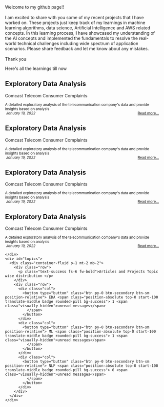 <div id="myPage">
  <div id="about">
    <div class='container-fluid'>
      <div class="row px-2 py-2 mb-2">
        <div class='card text-secondary bg-white border-0 rounded px-1 h-100'>
          <div class='card-body py-0 m-0 bg-transparent'>
            <p class='card-text'> Welcome to my github page!! <br>
              <br> I am excited to share with you some of my recent projects that I have worked on. These projects just keep track of my learnings in machine learning algorithms, data science, Artificial Intelligence and AWS related concepts. In this learning process, I have showcased my understanding of the AI concepts and implemented the fundamentals to resolve the real-world technical challenges including wide spectrum of application scenarios. Please share feedback and let me know about any mistakes. <br>
              <br>Thank you
            </p>
          </div>
        </div>
      </div>
    </div>
  </div>
  <div id="projects">
    <div class="container-fluid">
      <div class="row p-2 mt-3 mb-2">
        <p class="text-success fs-6 fw-bold">Here's all the learnings till now&nbsp; <i class="fa fa-angle-double-down"></i>
        </p>
      </div>
      <div class="row row-cols-1 row-cols-md-2 row-cols-lg-3 g-3">
        <div class="col">
          <div class='card bg-light border-1 px-1 rounded h-100'>
            <div class="card-header border-0 bg-transparent">
              <h2 class="card-title">
                <strong>Exploratory Data Analysis</strong>
              </h2>
            </div>
            <div class='card-body py-0 m-0 bg-transparent'>
              <p class="text-muted fs-6 fw-bold">Comcast Telecom Consumer Complaints</p>
              <small class='card-text' id='data-card-text'>A detailed exploratory analysis of the telecommunication company's data and provide insights based on analysis</small>
            </div>
            <div class="card-footer border-0 bg-transparent text-muted">
              <small>
                <i class='fa fa-calendar'>&nbsp;January 19, 2022</i>
                <span style="float:right;">
                  <a class="card-link" href="/docs/Comcast Telecom Consumer Complaints.ipynb - Colaboratory.html"> Read more... </a>
                </span>
              </small>
            </div>
          </div>
        </div>
        <div class="col">
          <div class='card bg-light border-1 px-1 rounded h-100'>
            <div class="card-header border-0 bg-transparent">
              <h2 class="card-title">
                <strong>Exploratory Data Analysis</strong>
              </h2>
            </div>
            <div class='card-body py-0 m-0 bg-transparent'>
              <p class="text-muted fs-6 fw-bold">Comcast Telecom Consumer Complaints</p>
              <small class='card-text' id='data-card-text'>A detailed exploratory analysis of the telecommunication company's data and provide insights based on analysis</small>
            </div>
            <div class="card-footer border-0 bg-transparent text-muted">
              <small>
                <i class='fa fa-calendar'>&nbsp;January 19, 2022</i>
                <span style="float:right;">
                  <a class="card-link" href="/docs/Comcast Telecom Consumer Complaints.ipynb - Colaboratory.html"> Read more... </a>
                </span>
              </small>
            </div>
          </div>
        </div>
        <div class="col">
          <div class='card bg-light border-1 px-1 rounded h-100'>
            <div class="card-header border-0 bg-transparent">
              <h2 class="card-title">
                <strong>Exploratory Data Analysis</strong>
              </h2>
            </div>
            <div class='card-body py-0 m-0 bg-transparent'>
              <p class="text-muted fs-6 fw-bold">Comcast Telecom Consumer Complaints</p>
              <small class='card-text' id='data-card-text'>A detailed exploratory analysis of the telecommunication company's data and provide insights based on analysis</small>
            </div>
            <div class="card-footer border-0 bg-transparent text-muted">
              <small>
                <i class='fa fa-calendar'>&nbsp;January 19, 2022</i>
                <span style="float:right;">
                  <a class="card-link" href="/docs/Comcast Telecom Consumer Complaints.ipynb - Colaboratory.html"> Read more... </a>
                </span>
              </small>
            </div>
          </div>
        </div>
        <div class="col">
          <div class='card bg-light border-1 px-1 rounded h-100'>
            <div class="card-header border-0 bg-transparent">
              <h2 class="card-title">
                <strong>Exploratory Data Analysis</strong>
              </h2>
            </div>
            <div class='card-body py-0 m-0 bg-transparent'>
              <p class="text-muted fs-6 fw-bold">Comcast Telecom Consumer Complaints</p>
              <small class='card-text' id='data-card-text'>A detailed exploratory analysis of the telecommunication company's data and provide insights based on analysis</small>
            </div>
            <div class="card-footer border-0 bg-transparent text-muted">
              <small>
                <i class='fa fa-calendar'>&nbsp;January 19, 2022</i>
                <span style="float:right;">
                  <a class="card-link" href="/docs/Comcast Telecom Consumer Complaints.ipynb - Colaboratory.html"> Read more... </a>
                </span>
              </small>
            </div>
          </div>
        </div>
      </div>
    </div>
    <!-- Container (Contact Section) -->
    <div id="articles">
      
    </div>
    <div id="topics">
      <div class="container-fluid p-1 mt-2 mb-2">
        <div class="row">
          <p class="text-success fs-6 fw-bold">Articles and Projects Topic wise distribution </p>
        </div>
        <div class="row">
          <div class="col">
            <button type="button" class="btn py-0 btn-secondary btn-sm position-relative"> EDA <span class="position-absolute top-0 start-100 translate-middle badge rounded-pill bg-success"> 1 <span class="visually-hidden">unread messages</span>
              </span>
            </button>
          </div>
          <div class="col">
            <button type="button" class="btn py-0 btn-secondary btn-sm position-relative"> ML <span class="position-absolute top-0 start-100 translate-middle badge rounded-pill bg-success"> 1 <span class="visually-hidden">unread messages</span>
              </span>
            </button>
          </div>
          <div class="col">
            <button type="button" class="btn py-0 btn-secondary btn-sm position-relative"> NLP <span class="position-absolute top-0 start-100 translate-middle badge rounded-pill bg-success"> 0 <span class="visually-hidden">unread messages</span>
              </span>
            </button>
          </div>
        </div>
      </div>
    </div>
</div>
